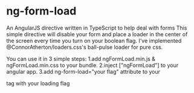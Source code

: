 # ng-form-load
An AngularJS directive written in TypeScript to help deal with forms
This simple directive will disable your form and place a loader in the center of the screen every time you turn on your boolean flag.
I've implemented @ConnorAtherton/loaders.css's ball-pulse loader for pure css.

You can use it in 3 simple steps:
1.add ngFormLoad.min.js & ngFormLoad.min.css to your bundle.
2.inject ["ngFormLoad"] to your angular app.
3.add ng-form-load="your flag" attribute to your <form> tag with your loading flag
